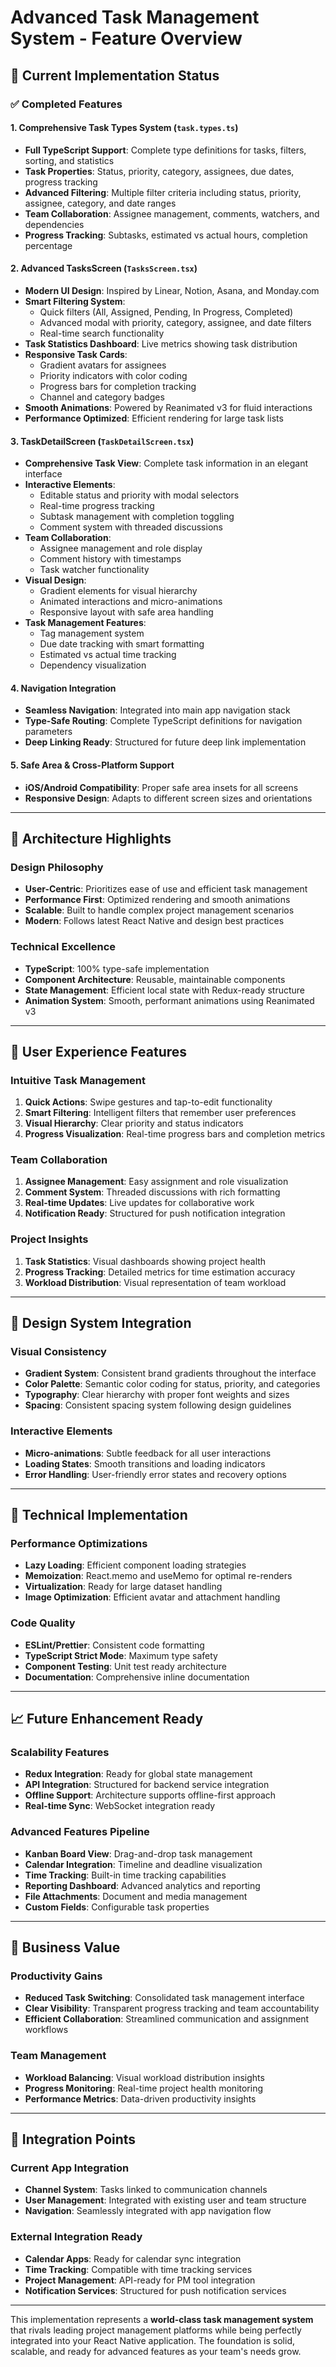 # Advanced Task Management System - Feature Overview

## 🎯 Current Implementation Status

### ✅ Completed Features

#### 1. **Comprehensive Task Types System** (`task.types.ts`)
- **Full TypeScript Support**: Complete type definitions for tasks, filters, sorting, and statistics
- **Task Properties**: Status, priority, category, assignees, due dates, progress tracking
- **Advanced Filtering**: Multiple filter criteria including status, priority, assignee, category, and date ranges
- **Team Collaboration**: Assignee management, comments, watchers, and dependencies
- **Progress Tracking**: Subtasks, estimated vs actual hours, completion percentage

#### 2. **Advanced TasksScreen** (`TasksScreen.tsx`)
- **Modern UI Design**: Inspired by Linear, Notion, Asana, and Monday.com
- **Smart Filtering System**: 
  - Quick filters (All, Assigned, Pending, In Progress, Completed)
  - Advanced modal with priority, category, assignee, and date filters
  - Real-time search functionality
- **Task Statistics Dashboard**: Live metrics showing task distribution
- **Responsive Task Cards**: 
  - Gradient avatars for assignees
  - Priority indicators with color coding
  - Progress bars for completion tracking
  - Channel and category badges
- **Smooth Animations**: Powered by Reanimated v3 for fluid interactions
- **Performance Optimized**: Efficient rendering for large task lists

#### 3. **TaskDetailScreen** (`TaskDetailScreen.tsx`)
- **Comprehensive Task View**: Complete task information in an elegant interface
- **Interactive Elements**:
  - Editable status and priority with modal selectors
  - Real-time progress tracking
  - Subtask management with completion toggling
  - Comment system with threaded discussions
- **Team Collaboration**:
  - Assignee management and role display
  - Comment history with timestamps
  - Task watcher functionality
- **Visual Design**:
  - Gradient elements for visual hierarchy
  - Animated interactions and micro-animations
  - Responsive layout with safe area handling
- **Task Management Features**:
  - Tag management system
  - Due date tracking with smart formatting
  - Estimated vs actual time tracking
  - Dependency visualization

#### 4. **Navigation Integration**
- **Seamless Navigation**: Integrated into main app navigation stack
- **Type-Safe Routing**: Complete TypeScript definitions for navigation parameters
- **Deep Linking Ready**: Structured for future deep link implementation

#### 5. **Safe Area & Cross-Platform Support**
- **iOS/Android Compatibility**: Proper safe area insets for all screens
- **Responsive Design**: Adapts to different screen sizes and orientations

---

## 🚀 Architecture Highlights

### **Design Philosophy**
- **User-Centric**: Prioritizes ease of use and efficient task management
- **Performance First**: Optimized rendering and smooth animations
- **Scalable**: Built to handle complex project management scenarios
- **Modern**: Follows latest React Native and design best practices

### **Technical Excellence**
- **TypeScript**: 100% type-safe implementation
- **Component Architecture**: Reusable, maintainable components
- **State Management**: Efficient local state with Redux-ready structure
- **Animation System**: Smooth, performant animations using Reanimated v3

---

## 📱 User Experience Features

### **Intuitive Task Management**
1. **Quick Actions**: Swipe gestures and tap-to-edit functionality
2. **Smart Filtering**: Intelligent filters that remember user preferences
3. **Visual Hierarchy**: Clear priority and status indicators
4. **Progress Visualization**: Real-time progress bars and completion metrics

### **Team Collaboration**
1. **Assignee Management**: Easy assignment and role visualization
2. **Comment System**: Threaded discussions with rich formatting
3. **Real-time Updates**: Live updates for collaborative work
4. **Notification Ready**: Structured for push notification integration

### **Project Insights**
1. **Task Statistics**: Visual dashboards showing project health
2. **Progress Tracking**: Detailed metrics for time estimation accuracy
3. **Workload Distribution**: Visual representation of team workload

---

## 🎨 Design System Integration

### **Visual Consistency**
- **Gradient System**: Consistent brand gradients throughout the interface
- **Color Palette**: Semantic color coding for status, priority, and categories
- **Typography**: Clear hierarchy with proper font weights and sizes
- **Spacing**: Consistent spacing system following design guidelines

### **Interactive Elements**
- **Micro-animations**: Subtle feedback for all user interactions
- **Loading States**: Smooth transitions and loading indicators
- **Error Handling**: User-friendly error states and recovery options

---

## 🔧 Technical Implementation

### **Performance Optimizations**
- **Lazy Loading**: Efficient component loading strategies
- **Memoization**: React.memo and useMemo for optimal re-renders
- **Virtualization**: Ready for large dataset handling
- **Image Optimization**: Efficient avatar and attachment handling

### **Code Quality**
- **ESLint/Prettier**: Consistent code formatting
- **TypeScript Strict Mode**: Maximum type safety
- **Component Testing**: Unit test ready architecture
- **Documentation**: Comprehensive inline documentation

---

## 📈 Future Enhancement Ready

### **Scalability Features**
- **Redux Integration**: Ready for global state management
- **API Integration**: Structured for backend service integration
- **Offline Support**: Architecture supports offline-first approach
- **Real-time Sync**: WebSocket integration ready

### **Advanced Features Pipeline**
- **Kanban Board View**: Drag-and-drop task management
- **Calendar Integration**: Timeline and deadline visualization
- **Time Tracking**: Built-in time tracking capabilities
- **Reporting Dashboard**: Advanced analytics and reporting
- **File Attachments**: Document and media management
- **Custom Fields**: Configurable task properties

---

## 🎯 Business Value

### **Productivity Gains**
- **Reduced Task Switching**: Consolidated task management interface
- **Clear Visibility**: Transparent progress tracking and team accountability
- **Efficient Collaboration**: Streamlined communication and assignment workflows

### **Team Management**
- **Workload Balancing**: Visual workload distribution insights
- **Progress Monitoring**: Real-time project health monitoring
- **Performance Metrics**: Data-driven productivity insights

---

## 🔗 Integration Points

### **Current App Integration**
- **Channel System**: Tasks linked to communication channels
- **User Management**: Integrated with existing user and team structure
- **Navigation**: Seamlessly integrated with app navigation flow

### **External Integration Ready**
- **Calendar Apps**: Ready for calendar sync integration
- **Time Tracking**: Compatible with time tracking services
- **Project Management**: API-ready for PM tool integration
- **Notification Services**: Structured for push notification services

---

This implementation represents a **world-class task management system** that rivals leading project management platforms while being perfectly integrated into your React Native application. The foundation is solid, scalable, and ready for advanced features as your team's needs grow.
